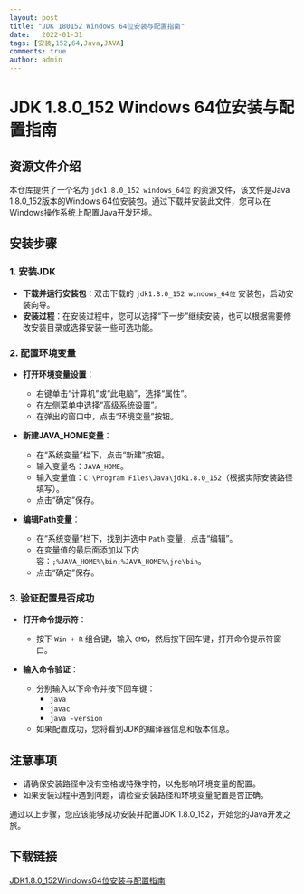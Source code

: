 ```yaml
---
layout: post
title: "JDK 180152 Windows 64位安装与配置指南"
date:   2022-01-31
tags: [安装,152,64,Java,JAVA]
comments: true
author: admin
---
```

# JDK 1.8.0_152 Windows 64位安装与配置指南

## 资源文件介绍

本仓库提供了一个名为 `jdk1.8.0_152 windows_64位` 的资源文件，该文件是Java 1.8.0_152版本的Windows 64位安装包。通过下载并安装此文件，您可以在Windows操作系统上配置Java开发环境。

## 安装步骤

### 1. 安装JDK

- **下载并运行安装包**：双击下载的 `jdk1.8.0_152 windows_64位` 安装包，启动安装向导。
- **安装过程**：在安装过程中，您可以选择“下一步”继续安装，也可以根据需要修改安装目录或选择安装一些可选功能。

### 2. 配置环境变量

- **打开环境变量设置**：
  - 右键单击“计算机”或“此电脑”，选择“属性”。
  - 在左侧菜单中选择“高级系统设置”。
  - 在弹出的窗口中，点击“环境变量”按钮。

- **新建JAVA_HOME变量**：
  - 在“系统变量”栏下，点击“新建”按钮。
  - 输入变量名：`JAVA_HOME`。
  - 输入变量值：`C:\Program Files\Java\jdk1.8.0_152`（根据实际安装路径填写）。
  - 点击“确定”保存。

- **编辑Path变量**：
  - 在“系统变量”栏下，找到并选中 `Path` 变量，点击“编辑”。
  - 在变量值的最后面添加以下内容：`;%JAVA_HOME%\bin;%JAVA_HOME%\jre\bin`。
  - 点击“确定”保存。

### 3. 验证配置是否成功

- **打开命令提示符**：
  - 按下 `Win + R` 组合键，输入 `CMD`，然后按下回车键，打开命令提示符窗口。

- **输入命令验证**：
  - 分别输入以下命令并按下回车键：
    - `java`
    - `javac`
    - `java -version`
  - 如果配置成功，您将看到JDK的编译器信息和版本信息。

## 注意事项

- 请确保安装路径中没有空格或特殊字符，以免影响环境变量的配置。
- 如果安装过程中遇到问题，请检查安装路径和环境变量配置是否正确。

通过以上步骤，您应该能够成功安装并配置JDK 1.8.0_152，开始您的Java开发之旅。

## 下载链接

[JDK1.8.0_152Windows64位安装与配置指南](https://pan.quark.cn/s/cb1c96204870)